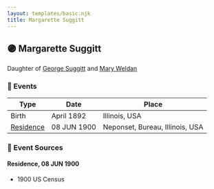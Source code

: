 ```yaml
---
layout: templates/basic.njk
title: Margarette Suggitt
---
```

## 🟣 Margarette Suggitt

Daughter of [George Suggitt](/people/4/48171276) and [Mary Weldan](/people/1/18538354)

### 📆 Events

Type | Date | Place
------ | ------ | ------
Birth | April 1892 | Illinois, USA
[Residence](#event-456dd779-bcc9-4701-948b-2f61e0745444) | 08 JUN 1900 | Neponset, Bureau, Illinois, USA

### 📰 Event Sources

#### <a id="event-456dd779-bcc9-4701-948b-2f61e0745444"></a> Residence, 08 JUN 1900
* 1900 US Census
